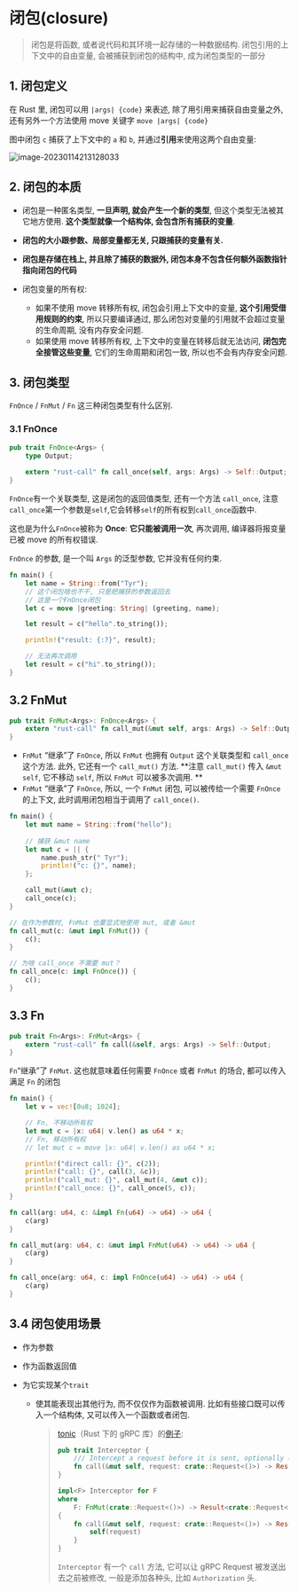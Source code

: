# 闭包(closure)

>闭包是将函数, 或者说代码和其环境一起存储的一种数据结构. 闭包引用的上下文中的自由变量, 会被捕获到闭包的结构中, 成为闭包类型的一部分

## 1. 闭包定义

在 Rust 里, 闭包可以用 `|args| {code}` 来表述, 除了用引用来捕获自由变量之外, 还有另外一个方法使用 move 关键字 `move |args| {code}`

图中闭包 `c` 捕获了上下文中的 `a` 和 `b`, 并通过**引用**来使用这两个自由变量: 

![image-20230114213128033](http://imgur.thinkgos.cn/imgur/202301142131136.png)

## 2. 闭包的本质

- 闭包是一种匿名类型, **一旦声明, 就会产生一个新的类型**, 但这个类型无法被其它地方使用. **这个类型就像一个结构体, 会包含所有捕获的变量**. 

- **闭包的大小跟参数、局部变量都无关, 只跟捕获的变量有关.**

- **闭包是存储在栈上, 并且除了捕获的数据外, 闭包本身不包含任何额外函数指针指向闭包的代码**

- 闭包变量的所有权:
  - 如果不使用 move 转移所有权, 闭包会引用上下文中的变量, **这个引用受借用规则的约束**, 所以只要编译通过, 那么闭包对变量的引用就不会超过变量的生命周期, 没有内存安全问题. 
  - 如果使用 move 转移所有权, 上下文中的变量在转移后就无法访问, **闭包完全接管这些变量**, 它们的生命周期和闭包一致, 所以也不会有内存安全问题. 

## 3. 闭包类型

`FnOnce` / `FnMut` / `Fn` 这三种闭包类型有什么区别.

### 3.1 FnOnce

```rust
pub trait FnOnce<Args> {
    type Output;
    
    extern "rust-call" fn call_once(self, args: Args) -> Self::Output;
}
```

`FnOnce`有一个关联类型, 这是闭包的返回值类型, 还有一个方法 `call_once`, 注意`call_once`第一个参数是`self`,它会转移`self`的所有权到`call_once`函数中. 

这也是为什么`FnOnce`被称为 **Once**: **它只能被调用一次**, 再次调用, 编译器将报变量已被 move 的所有权错误.

`FnOnce` 的参数, 是一个叫 `Args` 的泛型参数, 它并没有任何约束.

```rust
fn main() {
    let name = String::from("Tyr");
    // 这个闭包啥也不干, 只是把捕获的参数返回去
    // 这是一个FnOnce闭包
    let c = move |greeting: String| (greeting, name);

    let result = c("hello".to_string());

    println!("result: {:?}", result);

    // 无法再次调用
    let result = c("hi".to_string());
}
```

## 3.2 FnMut

```rust
pub trait FnMut<Args>: FnOnce<Args> {
    extern "rust-call" fn call_mut(&mut self, args: Args) -> Self::Output;
}
```

- `FnMut` “继承”了 `FnOnce`, 所以 `FnMut` 也拥有 `Output` 这个关联类型和 `call_once` 这个方法. 此外, 它还有一个 `call_mut()` 方法. **注意 `call_mut()` 传入 `&mut self`, 它不移动 `self`, 所以 `FnMut` 可以被多次调用. **
- `FnMut` “继承”了 `FnOnce`, 所以, 一个 `FnMut` 闭包, 可以被传给一个需要 `FnOnce` 的上下文, 此时调用闭包相当于调用了 `call_once()`. 

```rust
fn main() {
    let mut name = String::from("hello");
  
    // 捕获 &mut name
    let mut c = || {
        name.push_str(" Tyr");
        println!("c: {}", name);
    };

    call_mut(&mut c);
    call_once(c);
}

// 在作为参数时, FnMut 也要显式地使用 mut, 或者 &mut
fn call_mut(c: &mut impl FnMut()) {
    c();
}

// 为啥 call_once 不需要 mut？
fn call_once(c: impl FnOnce()) {
    c();
}
```

## 3.3 Fn

```rust
pub trait Fn<Args>: FnMut<Args> {
    extern "rust-call" fn call(&self, args: Args) -> Self::Output;
}
```

`Fn`“继承”了 `FnMut`. 这也就意味着任何需要 `FnOnce` 或者 `FnMut` 的场合, 都可以传入满足 `Fn` 的闭包

```rust
fn main() {
    let v = vec![0u8; 1024];

    // Fn, 不移动所有权
    let mut c = |x: u64| v.len() as u64 * x;
    // Fn, 移动所有权
    // let mut c = move |x: u64| v.len() as u64 * x;

    println!("direct call: {}", c(2));
    println!("call: {}", call(3, &c));
    println!("call_mut: {}", call_mut(4, &mut c));
    println!("call_once: {}", call_once(5, c));
}

fn call(arg: u64, c: &impl Fn(u64) -> u64) -> u64 {
    c(arg)
}

fn call_mut(arg: u64, c: &mut impl FnMut(u64) -> u64) -> u64 {
    c(arg)
}

fn call_once(arg: u64, c: impl FnOnce(u64) -> u64) -> u64 {
    c(arg)
}
```

## 3.4 闭包使用场景

- 作为参数

- 作为函数返回值

- 为它实现某个`trait`

  - 使其能表现出其他行为, 而不仅仅作为函数被调用. 比如有些接口既可以传入一个结构体, 又可以传入一个函数或者闭包.

	> [tonic](https://github.com/hyperium/tonic)（Rust 下的 gRPC 库）的[例子](https://docs.rs/tonic/0.5.2/src/tonic/service/interceptor.rs.html#41-53): 
	>
	> ```rust
	> pub trait Interceptor {
	>     /// Intercept a request before it is sent, optionally cancelling it.
	>     fn call(&mut self, request: crate::Request<()>) -> Result<crate::Request<()>, Status>;
	> }
	> 
	> impl<F> Interceptor for F
	> where
	>     F: FnMut(crate::Request<()>) -> Result<crate::Request<()>, Status>,
	> {
	>     fn call(&mut self, request: crate::Request<()>) -> Result<crate::Request<()>, Status> {
	>         self(request)
	>     }
	> }
	> ```
	>
	> `Interceptor` 有一个 `call` 方法, 它可以让 gRPC Request 被发送出去之前被修改, 一般是添加各种头, 比如 `Authorization` 头. 
